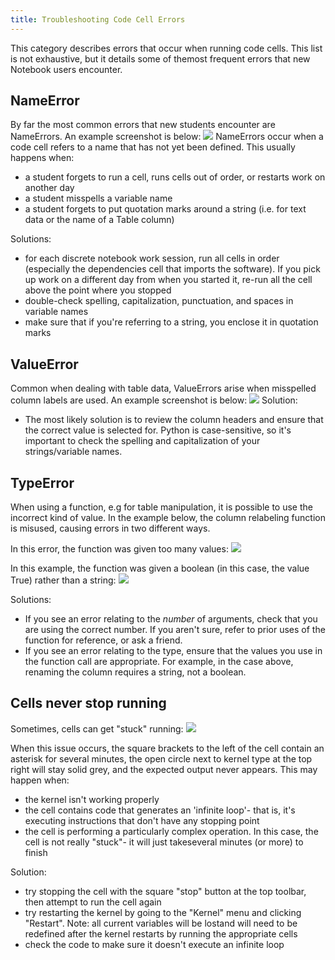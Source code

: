 ```yaml
---
title: Troubleshooting Code Cell Errors
---
```


This category describes errors that occur when running code cells. This list is not exhaustive, but it details some of themost frequent errors that new Notebook users encounter.

## NameError
By far the most common errors that new students encounter are NameErrors.
An example screenshot is below:
![](../../assets/name-error.png) NameErrors occur when a code cell refers to a name that has not yet been defined. This usually happens when:

* a student forgets to run a cell, runs cells out of order, or restarts work on another day
* a student misspells a variable name
* a student forgets to put quotation marks around a string (i.e. for text data or the name of a Table column)

Solutions:
* for each discrete notebook work session, run all cells in order (especially the dependencies cell that imports the software). If you pick up work on a different day from when you started it, re-run all the cell above the point where you stopped
* double-check spelling, capitalization, punctuation, and spaces in variable names
* make sure that if you're referring to a string, you enclose it in quotation marks

## ValueError
Common when dealing with table data, ValueErrors arise when misspelled column labels are used.
An example screenshot is below:
![](../../assets/column-name-error.png)
Solution:
* The most likely solution is to review the column headers and ensure that the correct value is selected for. Python is case-sensitive, so it's important to check the spelling and capitalization of your strings/variable names.

## TypeError
When using a function, e.g for table manipulation, it is possible to use the incorrect kind of value. In the example below, the column relabeling function is misused, causing errors in two different ways.

In this error, the function was given too many values:
![](../../assets/many-args-error.png)

In this example, the function was given a boolean (in this case, the value True) rather than a string:
![](../../assets/wrong-args-error.png)

Solutions:
* If you see an error relating to the *number* of arguments, check that you are using the correct number. If you aren't sure, refer to prior uses of the function for reference, or ask a friend.
* If you see an error relating to the type, ensure that the values you use in the function call are appropriate. For example, in the case above, renaming the column requires a string, not a boolean.

## Cells never stop running
Sometimes, cells can get "stuck" running:
![](../../assets/kernel-busy.png)

When this issue occurs, the square brackets to the left of the cell contain an asterisk for several minutes, the open circle next to kernel type at the top right will stay solid grey, and the expected output never appears. This may happen when:
* the kernel isn't working properly
* the cell contains code that generates an 'infinite loop'- that is, it's executing instructions that don't have any stopping point
* the cell is performing a particularly complex operation. In this case, the cell is not really "stuck"- it will just takeseveral minutes (or more) to finish

Solution:
* try stopping the cell with the square "stop" button at the top toolbar, then attempt to run the cell again
* try restarting the kernel by going to the "Kernel" menu and clicking "Restart". Note: all current variables will be lostand will need to be redefined after the kernel restarts by running the appropriate cells
* check the code to make sure it doesn't execute an infinite loop
